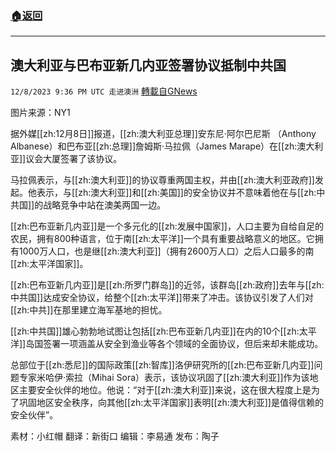 ###  [:house:返回](README.md)
---


## 澳大利亚与巴布亚新几内亚签署协议抵制中共国
`12/8/2023 9:36 PM UTC 走进澳洲` [轉載自GNews](https://gnews.org/articles/2088036)

图片来源：NY1

据外媒[[zh:12月8日]]报道，[[zh:澳大利亚总理]]安东尼·阿尔巴尼斯 （Anthony Albanese）和巴布亚[[zh:总理]]詹姆斯·马拉佩（James Marape）在[[zh:澳大利亚]]议会大厦签署了该协议。

马拉佩表示，与[[zh:澳大利亚]]的协议尊重两国主权，并由[[zh:澳大利亚政府]]发起。他表示，与[[zh:澳大利亚]]和[[zh:美国]]的安全协议并不意味着他在与[[zh:中共国]]的战略竞争中站在澳美两国一边。

[[zh:巴布亚新几内亚]]是一个多元化的[[zh:发展中国家]]，人口主要为自给自足的农民，拥有800种语言，位于南[[zh:太平洋]]一个具有重要战略意义的地区。它拥有1000万人口，也是继[[zh:澳大利亚]]（拥有2600万人口）之后人口最多的南[[zh:太平洋国家]]。

[[zh:巴布亚新几内亚]]是[[zh:所罗门群岛]]的近邻，该群岛[[zh:政府]]去年与[[zh:中共国]]达成安全协议，给整个[[zh:太平洋]]带来了冲击。该协议引发了人们对[[zh:中共]]在那里建立海军基地的担忧。

[[zh:中共国]]雄心勃勃地试图让包括[[zh:巴布亚新几内亚]]在内的10个[[zh:太平洋]]岛国签署一项涵盖从安全到渔业等各个领域的全面协议，但后来却未能成功。

总部位于[[zh:悉尼]]的国际政策[[zh:智库]]洛伊研究所的[[zh:巴布亚新几内亚]]问题专家米哈伊·索拉（Mihai Sora）表示，该协议巩固了[[zh:澳大利亚]]作为该地区主要安全伙伴的地位。他说：“对于[[zh:澳大利亚]]来说，这在很大程度上是为了巩固地区安全秩序，向其他[[zh:太平洋国家]]表明[[zh:澳大利亚]]是值得信赖的安全伙伴”。

    
素材：小红帽  翻译：新街口  编辑：李易通   发布：陶子 



